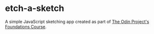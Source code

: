 # etch-a-sketch

A simple JavaScript sketching app created as part of
[The Odin Project's Foundations Course](https://www.theodinproject.com/paths/foundations/courses/foundations/lessons/etch-a-sketch-project).

